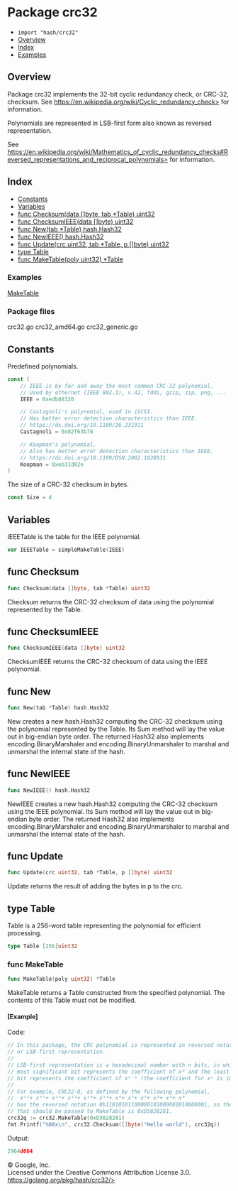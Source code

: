 Package crc32
=============

-   `import "hash/crc32"`
-   [Overview](#pkg-overview)
-   [Index](#pkg-index)
-   [Examples](#pkg-examples)

Overview 
--------

Package crc32 implements the 32-bit cyclic redundancy check, or CRC-32,
checksum. See https://en.wikipedia.org/wiki/Cyclic_redundancy_check>
for information.

Polynomials are represented in LSB-first form also known as reversed
representation.

See
https://en.wikipedia.org/wiki/Mathematics_of_cyclic_redundancy_checks#Reversed_representations_and_reciprocal_polynomials>
for information.

Index 
-----

-   [Constants](#pkg-constants)
-   [Variables](#pkg-variables)
-   [func Checksum(data \[\]byte, tab \*Table) uint32](#Checksum)
-   [func ChecksumIEEE(data \[\]byte) uint32](#ChecksumIEEE)
-   [func New(tab \*Table) hash.Hash32](#New)
-   [func NewIEEE() hash.Hash32](#NewIEEE)
-   [func Update(crc uint32, tab \*Table, p \[\]byte) uint32](#Update)
-   [type Table](#Table)
-   [func MakeTable(poly uint32) \*Table](#MakeTable)

 
### Examples

[MakeTable](#example_MakeTable)


### Package files

crc32.go crc32\_amd64.go crc32\_generic.go

Constants 
---------

Predefined polynomials.

```go
const (
    // IEEE is by far and away the most common CRC-32 polynomial.
    // Used by ethernet (IEEE 802.3), v.42, fddi, gzip, zip, png, ...
    IEEE = 0xedb88320

    // Castagnoli's polynomial, used in iSCSI.
    // Has better error detection characteristics than IEEE.
    // https://dx.doi.org/10.1109/26.231911
    Castagnoli = 0x82f63b78

    // Koopman's polynomial.
    // Also has better error detection characteristics than IEEE.
    // https://dx.doi.org/10.1109/DSN.2002.1028931
    Koopman = 0xeb31d82e
)
```

The size of a CRC-32 checksum in bytes.

```go
const Size = 4
```

Variables 
---------

IEEETable is the table for the IEEE polynomial.

```go
var IEEETable = simpleMakeTable(IEEE)
```

func Checksum 
-------------

```go
func Checksum(data []byte, tab *Table) uint32
```

Checksum returns the CRC-32 checksum of data using the polynomial
represented by the Table.

func ChecksumIEEE 
-----------------

```go
func ChecksumIEEE(data []byte) uint32
```

ChecksumIEEE returns the CRC-32 checksum of data using the IEEE
polynomial.

func New 
--------

```go
func New(tab *Table) hash.Hash32
```

New creates a new hash.Hash32 computing the CRC-32 checksum using the
polynomial represented by the Table. Its Sum method will lay the value
out in big-endian byte order. The returned Hash32 also implements
encoding.BinaryMarshaler and encoding.BinaryUnmarshaler to marshal and
unmarshal the internal state of the hash.

func NewIEEE 
------------

```go
func NewIEEE() hash.Hash32
```

NewIEEE creates a new hash.Hash32 computing the CRC-32 checksum using
the IEEE polynomial. Its Sum method will lay the value out in big-endian
byte order. The returned Hash32 also implements encoding.BinaryMarshaler
and encoding.BinaryUnmarshaler to marshal and unmarshal the internal
state of the hash.

func Update 
-----------

```go
func Update(crc uint32, tab *Table, p []byte) uint32
```

Update returns the result of adding the bytes in p to the crc.

type Table 
----------

Table is a 256-word table representing the polynomial for efficient
processing.

```go
type Table [256]uint32
```

### func MakeTable 

```go
func MakeTable(poly uint32) *Table
```

MakeTable returns a Table constructed from the specified polynomial. The
contents of this Table must not be modified.

#### [Example]

Code:

```go
// In this package, the CRC polynomial is represented in reversed notation,
// or LSB-first representation.
//
// LSB-first representation is a hexadecimal number with n bits, in which the
// most significant bit represents the coefficient of x⁰ and the least significant
// bit represents the coefficient of xⁿ⁻¹ (the coefficient for xⁿ is implicit).
//
// For example, CRC32-Q, as defined by the following polynomial,
//  x³²+ x³¹+ x²⁴+ x²²+ x¹⁶+ x¹⁴+ x⁸+ x⁷+ x⁵+ x³+ x¹+ x⁰
// has the reversed notation 0b11010101100000101000001010000001, so the value
// that should be passed to MakeTable is 0xD5828281.
crc32q := crc32.MakeTable(0xD5828281)
fmt.Printf("%08x\n", crc32.Checksum([]byte("Hello world"), crc32q))
```

Output:

```go
2964d064
```

 
© Google, Inc.\
Licensed under the Creative Commons Attribution License 3.0.\
https://golang.org/pkg/hash/crc32/>

